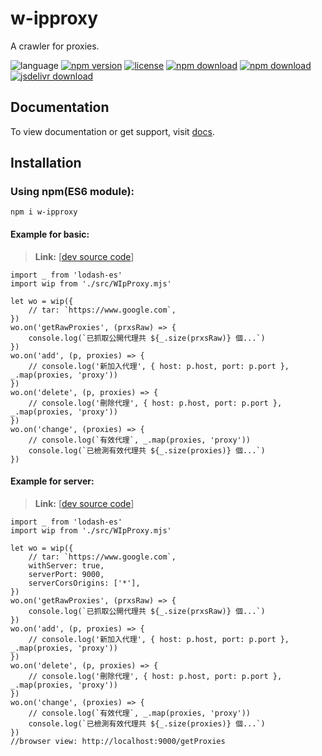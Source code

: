 # w-ipproxy
A crawler for proxies.

![language](https://img.shields.io/badge/language-JavaScript-orange.svg) 
[![npm version](http://img.shields.io/npm/v/w-ipproxy.svg?style=flat)](https://npmjs.org/package/w-ipproxy) 
[![license](https://img.shields.io/npm/l/w-ipproxy.svg?style=flat)](https://npmjs.org/package/w-ipproxy) 
[![npm download](https://img.shields.io/npm/dt/w-ipproxy.svg)](https://npmjs.org/package/w-ipproxy) 
[![npm download](https://img.shields.io/npm/dm/w-ipproxy.svg)](https://npmjs.org/package/w-ipproxy)
[![jsdelivr download](https://img.shields.io/jsdelivr/npm/hm/w-ipproxy.svg)](https://www.jsdelivr.com/package/npm/w-ipproxy)

## Documentation
To view documentation or get support, visit [docs](https://yuda-lyu.github.io/w-ipproxy/WIpProxy.html).

## Installation

### Using npm(ES6 module):
```alias
npm i w-ipproxy
```

#### Example for basic:
> **Link:** [[dev source code](https://github.com/yuda-lyu/w-ipproxy/blob/master/g-get.mjs)]
```alias
import _ from 'lodash-es'
import wip from './src/WIpProxy.mjs'

let wo = wip({
    // tar: `https://www.google.com`,
})
wo.on('getRawProxies', (prxsRaw) => {
    console.log(`已抓取公開代理共 ${_.size(prxsRaw)} 個...`)
})
wo.on('add', (p, proxies) => {
    // console.log('新加入代理', { host: p.host, port: p.port }, _.map(proxies, 'proxy'))
})
wo.on('delete', (p, proxies) => {
    // console.log('刪除代理', { host: p.host, port: p.port }, _.map(proxies, 'proxy'))
})
wo.on('change', (proxies) => {
    // console.log(`有效代理`, _.map(proxies, 'proxy'))
    console.log(`已檢測有效代理共 ${_.size(proxies)} 個...`)
})
```

#### Example for server:
> **Link:** [[dev source code](https://github.com/yuda-lyu/w-ipproxy/blob/master/g-srv.mjs)]
```alias
import _ from 'lodash-es'
import wip from './src/WIpProxy.mjs'

let wo = wip({
    // tar: `https://www.google.com`,
    withServer: true,
    serverPort: 9000,
    serverCorsOrigins: ['*'],
})
wo.on('getRawProxies', (prxsRaw) => {
    console.log(`已抓取公開代理共 ${_.size(prxsRaw)} 個...`)
})
wo.on('add', (p, proxies) => {
    // console.log('新加入代理', { host: p.host, port: p.port }, _.map(proxies, 'proxy'))
})
wo.on('delete', (p, proxies) => {
    // console.log('刪除代理', { host: p.host, port: p.port }, _.map(proxies, 'proxy'))
})
wo.on('change', (proxies) => {
    // console.log(`有效代理`, _.map(proxies, 'proxy'))
    console.log(`已檢測有效代理共 ${_.size(proxies)} 個...`)
})
//browser view: http://localhost:9000/getProxies
```

